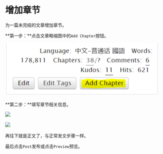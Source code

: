 # 增加章节

为一篇未完结的文章增加章节。

**第一步：**点击文章略缩图中的`Add Chapter`按钮。

![](<../../../.gitbook/assets/image (2).png>)

**第二步：**填写章节相关信息。

![](../../../.gitbook/assets/MTXX\_MH20230323\_094725042.jpg)

![](../../../.gitbook/assets/MTXX\_MH20230323\_095215978.jpg)

再往下就是正文了，与正常发文步骤一样。

最后点击`Post`发布或点击`Preview`预览。
